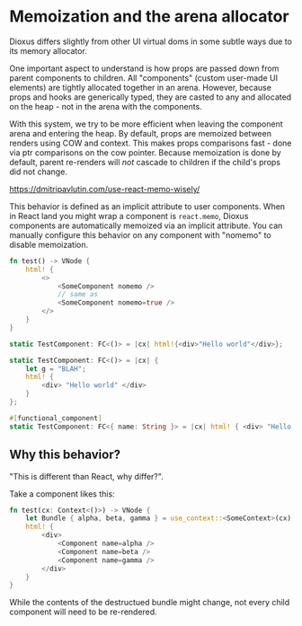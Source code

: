 # Memoization and the arena allocator

Dioxus differs slightly from other UI virtual doms in some subtle ways due to its memory allocator.

One important aspect to understand is how props are passed down from parent components to children. All "components" (custom user-made UI elements) are tightly allocated together in an arena. However, because props and hooks are generically typed, they are casted to any and allocated on the heap - not in the arena with the components.

With this system, we try to be more efficient when leaving the component arena and entering the heap. By default, props are memoized between renders using COW and context. This makes props comparisons fast - done via ptr comparisons on the cow pointer. Because memoization is done by default, parent re-renders will _not_ cascade to children if the child's props did not change.

https://dmitripavlutin.com/use-react-memo-wisely/

This behavior is defined as an implicit attribute to user components. When in React land you might wrap a component is `react.memo`, Dioxus components are automatically memoized via an implicit attribute. You can manually configure this behavior on any component with "nomemo" to disable memoization.

```rust
fn test() -> VNode {
    html! {
        <>
            <SomeComponent nomemo />
            // same as
            <SomeComponent nomemo=true />
        </>
    }
}

static TestComponent: FC<()> = |cx| html!{<div>"Hello world"</div>};

static TestComponent: FC<()> = |cx| {
    let g = "BLAH";
    html! {
        <div> "Hello world" </div>
    }
};

#[functional_component]
static TestComponent: FC<{ name: String }> = |cx| html! { <div> "Hello {name}" </div> };
```

## Why this behavior?

"This is different than React, why differ?".

Take a component likes this:

```rust
fn test(cx: Context<()>) -> VNode {
    let Bundle { alpha, beta, gamma } = use_context::<SomeContext>(cx);
    html! {
        <div>
            <Component name=alpha />
            <Component name=beta />
            <Component name=gamma />
        </div>
    }
}
```

While the contents of the destructued bundle might change, not every child component will need to be re-rendered.
